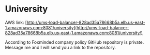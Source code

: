 # University

AWS link:
[http://ums-load-balancer-828ad35a78668b5a.elb.us-east-1.amazonaws.com:8081/university](http://ums-load-balancer-828ad35a78668b5a.elb.us-east-1.amazonaws.com:8081/university/)

According to Foxminded company policy GitHub repository is private. <br>
Message me and I will send you a link to the repository.

